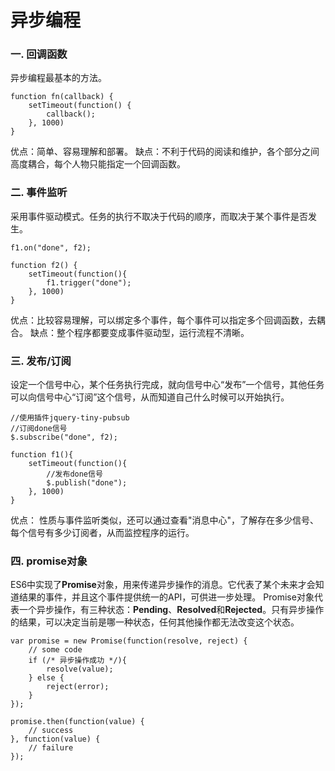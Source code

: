 # 异步编程
### 一. 回调函数
异步编程最基本的方法。

    function fn(callback) {
        setTimeout(function() {
            callback();
        }, 1000)
    }
优点：简单、容易理解和部署。
缺点：不利于代码的阅读和维护，各个部分之间高度耦合，每个人物只能指定一个回调函数。

### 二. 事件监听
采用事件驱动模式。任务的执行不取决于代码的顺序，而取决于某个事件是否发生。

    f1.on("done", f2);

    function f2() {
        setTimeout(function(){
            f1.trigger("done");
        }, 1000)
    }
优点：比较容易理解，可以绑定多个事件，每个事件可以指定多个回调函数，去耦合。
缺点：整个程序都要变成事件驱动型，运行流程不清晰。

### 三. 发布/订阅
设定一个信号中心，某个任务执行完成，就向信号中心“发布”一个信号，其他任务可以向信号中心“订阅”这个信号，从而知道自己什么时候可以开始执行。

    //使用插件jquery-tiny-pubsub
    //订阅done信号
    $.subscribe("done", f2);

    function f1(){
        setTimeout(function(){
            //发布done信号
            $.publish("done");
        }, 1000)
    }

优点： 性质与事件监听类似，还可以通过查看"消息中心"，了解存在多少信号、每个信号有多少订阅者，从而监控程序的运行。

### 四. promise对象
ES6中实现了**Promise**对象，用来传递异步操作的消息。它代表了某个未来才会知道结果的事件，并且这个事件提供统一的API，可供进一步处理。
Promise对象代表一个异步操作，有三种状态：**Pending**、**Resolved**和**Rejected**。只有异步操作的结果，可以决定当前是哪一种状态，任何其他操作都无法改变这个状态。

    var promise = new Promise(function(resolve, reject) {
        // some code
        if (/* 异步操作成功 */){
            resolve(value);
        } else {
            reject(error);
        }
    });

    promise.then(function(value) {
        // success
    }, function(value) {
        // failure
    });